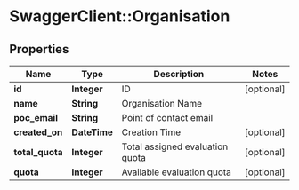 # SwaggerClient::Organisation

## Properties
Name | Type | Description | Notes
------------ | ------------- | ------------- | -------------
**id** | **Integer** | ID | [optional] 
**name** | **String** | Organisation Name | 
**poc_email** | **String** | Point of contact email | 
**created_on** | **DateTime** | Creation Time | [optional] 
**total_quota** | **Integer** | Total assigned evaluation quota | [optional] 
**quota** | **Integer** | Available evaluation quota | [optional] 


